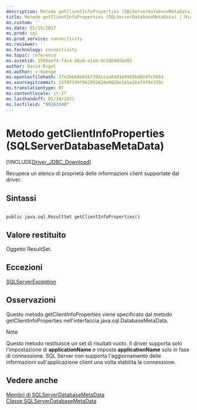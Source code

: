 ```yaml
---
description: Metodo getClientInfoProperties (SQLServerDatabaseMetaData)
title: Metodo getClientInfoProperties (SQLServerDatabaseMetaData) | Microsoft Docs
ms.custom: ''
ms.date: 01/19/2017
ms.prod: sql
ms.prod_service: connectivity
ms.reviewer: ''
ms.technology: connectivity
ms.topic: reference
ms.assetid: 1568aef4-f4c4-40a0-a1ab-9c106905bd92
author: David-Engel
ms.author: v-daenge
ms.openlocfilehash: 3fe2bb68b8567393ccaa8481e0903bd8b97c5664
ms.sourcegitcommit: 33f0f190f962059826e002be165a2bef4f9e350c
ms.translationtype: MT
ms.contentlocale: it-IT
ms.lasthandoff: 01/30/2021
ms.locfileid: "99163340"
---
```

# <a name="getclientinfoproperties-method-sqlserverdatabasemetadata"></a>Metodo getClientInfoProperties (SQLServerDatabaseMetaData)
[!INCLUDE[Driver_JDBC_Download](../../../includes/driver_jdbc_download.md)]

  Recupera un elenco di proprietà delle informazioni client supportate dal driver.  
  
## <a name="syntax"></a>Sintassi  
  
```  
  
public java.sql.ResultSet getClientInfoProperties()  
```  
  
## <a name="return-value"></a>Valore restituito  
 Oggetto ResultSet.  
  
## <a name="exceptions"></a>Eccezioni  
 [SQLServerException](../../../connect/jdbc/reference/sqlserverexception-class.md)  
  
## <a name="remarks"></a>Osservazioni  
 Questo metodo getClientInfoProperties viene specificato dal metodo getClientInfoProperties nell'interfaccia java.sql.DatabaseMetaData.  
  
> [!NOTE]  
>  Questo metodo restituisce un set di risultati vuoto. Il driver supporta solo l'impostazione di **applicationName** e imposta **applicationName** solo in fase di connessione. SQL Server non supporta l'aggiornamento delle informazioni sull'applicazione client una volta stabilita la connessione.  
  
## <a name="see-also"></a>Vedere anche  
 [Membri di SQLServerDatabaseMetaData](../../../connect/jdbc/reference/sqlserverdatabasemetadata-members.md)   
 [Classe SQLServerDatabaseMetaData](../../../connect/jdbc/reference/sqlserverdatabasemetadata-class.md)  
  
  
